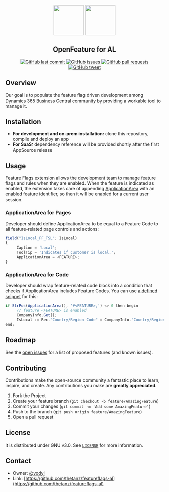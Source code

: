 <p align="center">
     <img src="https://www.svgrepo.com/download/391957/control-off-switch-toggle.svg" style="height: 6rem">
     <img src="https://www.svgrepo.com/download/391961/control-on-switch-toggle.svg" style="height: 6rem">
</p>
<h2 align="center">OpenFeature for AL</h2>
<p align="center">
     <a href="https://github.com/thetanz/featureflags-al/commits/master">
    <img src="https://img.shields.io/github/last-commit/thetanz/featureflags-al.svg?logo=github&logoColor=white"
         alt="GitHub last commit" />
    </a>
    <a href="https://github.com/thetanz/featureflags-al/issues">
    <img src="https://img.shields.io/github/issues-raw/thetanz/featureflags-al.svg?logo=github&logoColor=white"
         alt="GitHub issues" />
    </a>
    <a href="https://github.com/thetanz/featureflags-al/pulls">
    <img src="https://img.shields.io/github/issues-pr-raw/thetanz/featureflags-al.svg?logo=github&logoColor=white"
         alt="GitHub pull requests" />
    </a>
    <a href="https://twitter.com/intent/tweet?text=Try Feature Flags for AL:&url=https%3A%2F%2Fgithub.com%2Fthetanz%2Ffeatureflags-al">
    <img src="https://img.shields.io/twitter/url/https/github.com/thetanz/featureflags-al.svg?logo=twitter"
         alt="GitHub tweet" />
    </a>
</p>

## Overview
Our goal is to populate the feature flag driven development among Dynamics 365 Business Central community by providing a workable tool to manage it.
## Installation
- **For development and on-prem installation:** clone this repository, compile and deploy an app
- **For SaaS:** dependency reference will be provided shortly after the first AppSource release
## Usage
Feature Flags extension allows the development team to manage feature flags and rules when they are enabled. When the feature is indicated as enabled, the extension takes care of appending [ApplicationArea](https://docs.microsoft.com/en-us/dynamics365/business-central/dev-itpro/developer/properties/devenv-applicationarea-property) with an enabled feature identifier, so then it will be enabled for a current user session. 
### ApplicationArea for Pages
Developer should define ApplicationArea to be equal to a Feature Code to all feature-related page controls and actions:
```javascript
field("IsLocal_FF_TSL"; IsLocal)
{
     Caption = 'Local';
     ToolTip = 'Indicates if customer is local.';
     ApplicationArea = <FEATURE>;
}
```
### ApplicationArea for Code
Developer should wrap feature-related code block into a condition that checks if ApplicationArea includes Feature Codes. You can use [a defined snippet](DEMO/.vscode/al.code-snippets) for this:
```javascript
if StrPos(ApplicationArea(), '#<FEATURE>,') <> 0 then begin
     // feature <FEATURE> is enabled
     CompanyInfo.Get();
     IsLocal := Rec."Country/Region Code" = CompanyInfo."Country/Region Code";
end;
```
## Roadmap
See the [open issues](https://github.com/thetanz/featureflags-al/issues) for a list of proposed features (and known issues).
## Contributing
Contributions make the open-source community a fantastic place to learn, inspire, and create. Any contributions you make are **greatly appreciated**.
1. Fork the Project
2. Create your feature branch (`git checkout -b feature/AmazingFeature`)
3. Commit your changes (`git commit -m 'Add some AmazingFeature'`)
4. Push to the branch (`git push origin feature/AmazingFeature`)
5. Open a pull request
## License
It is distributed under GNU v3.0. See [`LICENSE`](LICENSE) for more information.
## Contact
- Owner: [@vodyl](https://twitter.com/vodyl)
- Link: [https://github.com/thetanz/featureflags-al](https://github.com/thetanz/featureflags-al)
